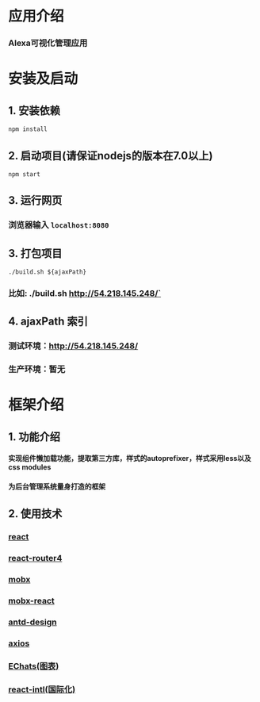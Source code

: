 # 应用介绍
### Alexa可视化管理应用
# 安装及启动
## 1. 安装依赖 
`npm install`
## 2. 启动项目(请保证nodejs的版本在7.0以上)
`npm start`
## 3. 运行网页
### 浏览器输入 `localhost:8080`
## 3. 打包项目
`./build.sh ${ajaxPath}`
### 比如: ./build.sh http://54.218.145.248/`
## 4. ajaxPath 索引
### 测试环境：http://54.218.145.248/
### 生产环境：暂无
# 框架介绍
## 1. 功能介绍
#### 实现组件懒加载功能，提取第三方库，样式的autoprefixer，样式采用less以及css modules
#### 为后台管理系统量身打造的框架
## 2. 使用技术
### [react](https://facebook.github.io/react/)
### [react-router4](https://github.com/ReactTraining/react-router)
### [mobx](https://github.com/mobxjs/mobx)
### [mobx-react](https://github.com/mobxjs/mobx-react)
### [antd-design](https://ant.design/docs/react/introduce-cn)
### [axios](https://github.com/mzabriskie/axios)
### [EChats(图表)](https://echarts.baidu.com/)
### [react-intl(国际化)](https://www.npmjs.com/package/react-intl)